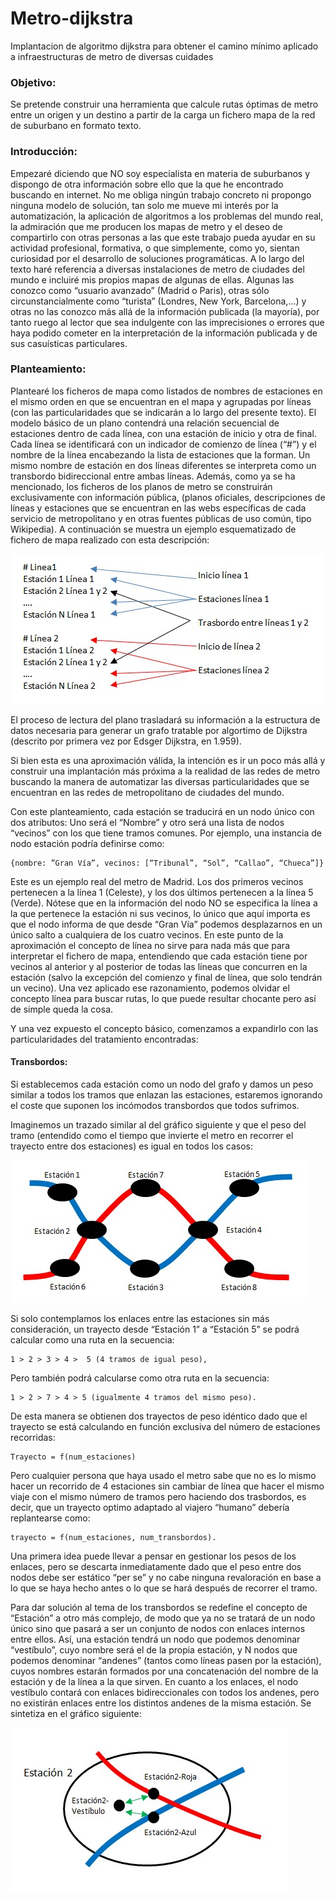 # Metro-dijkstra
Implantacion de algoritmo dijkstra para obtener el camino mínimo aplicado a infraestructuras de metro de diversas cuidades

### Objetivo:
Se pretende construir una herramienta que calcule rutas óptimas de metro entre un origen y un destino a partir de la carga un fichero mapa de la red de suburbano en formato texto.

### Introducción:
Empezaré diciendo que NO soy especialista en materia de suburbanos y dispongo de otra información sobre ello que la que he encontrado buscando en internet. No me obliga ningún trabajo concreto ni propongo ninguna modelo de solución, tan solo me mueve mi interés por la automatización, la aplicación de algoritmos a los problemas del mundo real, la admiración que me producen los mapas de metro y el deseo de compartirlo con otras personas a las que este trabajo pueda ayudar en su actividad profesional, formativa, o que simplemente, como yo, sientan curiosidad por el desarrollo de soluciones programáticas.
A lo largo del texto haré referencia a diversas instalaciones de metro de ciudades del mundo e incluiré mis propios mapas de algunas de ellas. Algunas las conozco como “usuario avanzado” (Madrid o Paris), otras sólo circunstancialmente como “turista” (Londres, New York, Barcelona,…) y otras no las conozco más allá de la información publicada (la mayoría), por tanto ruego al lector que sea indulgente con las imprecisiones o errores que haya podido cometer en la interpretación de la información publicada y de sus casuísticas particulares.

### Planteamiento:
Plantearé los ficheros de mapa como listados de nombres de estaciones en el mismo orden en que se encuentran en el mapa y agrupadas por líneas (con las particularidades que se indicarán a lo largo del presente texto). El modelo básico de un plano contendrá una relación secuencial de estaciones dentro de cada línea, con una estación de inicio y otra de final. Cada línea se identificará con un indicador de comienzo de línea (“#”) y el nombre de la  línea encabezando la lista de estaciones que la forman. Un mismo nombre de estación en dos líneas diferentes se interpreta como un transbordo bidireccional entre ambas líneas. Además, como ya se ha mencionado, los ficheros de los planos de metro se construirán exclusivamente con información pública, (planos oficiales, descripciones de líneas y estaciones que se encuentran en las webs específicas de cada servicio de metropolitano y en otras fuentes públicas de uso común, tipo Wikipedia). A continuación se muestra un ejemplo esquematizado de fichero de mapa realizado con esta descripción:

![imagen1](https://github.com/rogazan/Metro-dijkstra/blob/master/images/image1.jpg)

El proceso de lectura del plano trasladará su información a la estructura de datos necesaria para generar un grafo tratable por algortimo de Dijkstra (descrito por primera vez por Edsger Dijkstra, en 1.959).

Si bien esta es una aproximación válida, la intención es ir un poco más allá y construir una implantación más próxima a la realidad de las redes de metro buscando la manera de 
automatizar las diversas particularidades que se encuentran en las redes de metropolitano de ciudades del mundo.

Con este planteamiento, cada estación se traducirá en un nodo único con dos atributos: Uno será el “Nombre” y otro será una lista de nodos “vecinos” con los que tiene tramos comunes. Por ejemplo, una instancia de nodo estación podría definirse como:

    {nombre: ”Gran Vía”, vecinos: [“Tribunal”, “Sol”, “Callao”, “Chueca”]}

Este es un ejemplo real del metro de Madrid. Los dos primeros vecinos pertenecen a la línea 1 (Celeste), y los dos últimos pertenecen a la línea 5 (Verde). Nótese que en la información del nodo NO se especifica la línea a la que pertenece la estación ni sus vecinos, lo único que aquí importa es que el nodo informa de que desde “Gran Vía” podemos desplazarnos en un único salto a cualquiera de los cuatro vecinos. En este punto de la aproximación el concepto de línea no sirve para nada más que para interpretar el fichero de mapa, entendiendo que cada estación tiene por vecinos al anterior y al posterior de todas las líneas que concurren en la estación (salvo la excepción del comienzo y final de línea, que solo tendrán un vecino). Una vez aplicado ese razonamiento, podemos olvidar el concepto línea para buscar rutas, lo que puede resultar chocante pero así de simple queda la cosa.

Y una vez expuesto el concepto básico, comenzamos a expandirlo con las particularidades del tratamiento encontradas:

#### Transbordos:
Si establecemos cada estación como un nodo del grafo y damos un peso similar a todos los tramos que enlazan las estaciones, estaremos ignorando el coste que suponen los incómodos transbordos que todos sufrimos.

Imaginemos un trazado similar al del gráfico siguiente y que el peso del tramo (entendido como el tiempo que invierte el metro en recorrer el trayecto entre dos estaciones) es igual en todos los casos:

![imagen2](https://github.com/rogazan/Metro-dijkstra/blob/master/images/image2.jpg)

Si solo contemplamos los enlaces entre las estaciones sin más consideración, un trayecto desde “Estación 1” a “Estación 5” se podrá calcular como una ruta en la secuencia:

    1 > 2 > 3 > 4 >  5 (4 tramos de igual peso), 

Pero también podrá calcularse como otra ruta en la secuencia:

    1 > 2 > 7 > 4 > 5 (igualmente 4 tramos del mismo peso).

De esta manera se obtienen dos trayectos de peso idéntico dado que el trayecto se está calculando en función exclusiva del número de estaciones recorridas:

    Trayecto = f(num_estaciones)

Pero cualquier persona que haya usado el metro sabe que no es lo mismo hacer un recorrido de 4 estaciones sin cambiar de línea que hacer el mismo viaje con el mismo número de tramos pero haciendo dos trasbordos, es decir, que un trayecto optimo adaptado al viajero “humano” debería replantearse como:

    trayecto = f(num_estaciones, num_transbordos).

Una primera idea puede llevar a pensar en gestionar los pesos de los enlaces, pero se descarta inmediatamente dado que el peso entre dos nodos debe ser estático “per se” y no cabe ninguna revaloración en base a lo que se haya hecho antes o lo que se hará después de recorrer el tramo.

Para dar solución al tema de los transbordos se redefine el concepto de “Estación” a otro más complejo, de modo que ya no se tratará de un nodo único sino que pasará a ser un conjunto de nodos con enlaces internos entre ellos. Así, una estación tendrá un nodo que podemos denominar “vestíbulo”, cuyo nombre será el de la propia estación, y N nodos que podemos denominar “andenes” (tantos como líneas pasen por la estación), cuyos nombres estarán formados por una concatenación del nombre de la estación y de la línea a la que sirven. En cuanto a los enlaces, el nodo vestíbulo contará con enlaces bidireccionales con todos los andenes, pero no existirán enlaces entre los distintos andenes de la misma estación. Se sintetiza en el gráfico siguiente:

![imagen3](https://github.com/rogazan/Metro-dijkstra/blob/master/images/image3.jpg)
